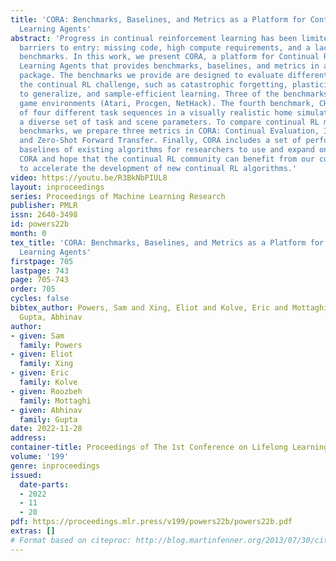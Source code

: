 ```yaml
---
title: 'CORA: Benchmarks, Baselines, and Metrics as a Platform for Continual Reinforcement
  Learning Agents'
abstract: 'Progress in continual reinforcement learning has been limited due to several
  barriers to entry: missing code, high compute requirements, and a lack of suitable
  benchmarks. In this work, we present CORA, a platform for Continual Reinforcement
  Learning Agents that provides benchmarks, baselines, and metrics in a single code
  package. The benchmarks we provide are designed to evaluate different aspects of
  the continual RL challenge, such as catastrophic forgetting, plasticity, ability
  to generalize, and sample-efficient learning. Three of the benchmarks utilize video
  game environments (Atari, Procgen, NetHack). The fourth benchmark, CHORES, consists
  of four different task sequences in a visually realistic home simulator, drawn from
  a diverse set of task and scene parameters. To compare continual RL methods on these
  benchmarks, we prepare three metrics in CORA: Continual Evaluation, Isolated Forgetting,
  and Zero-Shot Forward Transfer. Finally, CORA includes a set of performant, open-source
  baselines of existing algorithms for researchers to use and expand on. We release
  CORA and hope that the continual RL community can benefit from our contributions,
  to accelerate the development of new continual RL algorithms.'
video: https://youtu.be/R3BkNbPIUL8
layout: inproceedings
series: Proceedings of Machine Learning Research
publisher: PMLR
issn: 2640-3498
id: powers22b
month: 0
tex_title: 'CORA: Benchmarks, Baselines, and Metrics as a Platform for Continual Reinforcement
  Learning Agents'
firstpage: 705
lastpage: 743
page: 705-743
order: 705
cycles: false
bibtex_author: Powers, Sam and Xing, Eliot and Kolve, Eric and Mottaghi, Roozbeh and
  Gupta, Abhinav
author:
- given: Sam
  family: Powers
- given: Eliot
  family: Xing
- given: Eric
  family: Kolve
- given: Roozbeh
  family: Mottaghi
- given: Abhinav
  family: Gupta
date: 2022-11-28
address:
container-title: Proceedings of The 1st Conference on Lifelong Learning Agents
volume: '199'
genre: inproceedings
issued:
  date-parts:
  - 2022
  - 11
  - 28
pdf: https://proceedings.mlr.press/v199/powers22b/powers22b.pdf
extras: []
# Format based on citeproc: http://blog.martinfenner.org/2013/07/30/citeproc-yaml-for-bibliographies/
---
```

